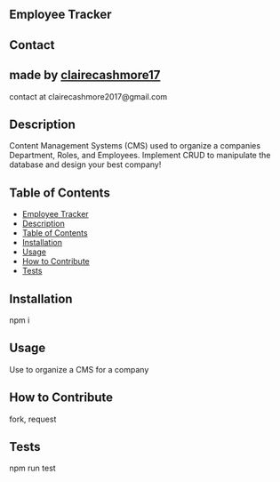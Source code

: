 
## Employee Tracker

## Contact
<h2> made by <a href = "github.com/clairecashmore17">clairecashmore17</a></h2>
<p>contact at clairecashmore2017@gmail.com </p> 
 
## Description
Content Management Systems (CMS) used to organize a companies Department, Roles, and Employees. Implement CRUD to manipulate the database and design your best company!


## Table of Contents 
- [Employee Tracker](#employee-tracker)
- [Description](#description)
- [Table of Contents](#table-of-contents)
- [Installation](#installation)
- [Usage](#usage)
- [How to Contribute](#how-to-contribute)
- [Tests](#tests)
        

## Installation
npm i


## Usage
Use to organize a CMS for a company


## How to Contribute
fork, request


## Tests
npm run test
 
    